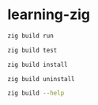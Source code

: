 # learning-zig

```bash
zig build run

zig build test

zig build install

zig build uninstall

zig build --help
```
